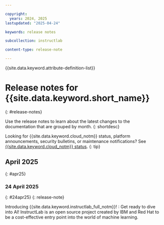 ```yaml
---

copyright: 
  years: 2024, 2025
lastupdated: "2025-04-24"

keywords: release notes

subcollection: instructlab

content-type: release-note

---
```


{{site.data.keyword.attribute-definition-list}}


# Release notes for {{site.data.keyword.short_name}}
{: #release-notes}

Use the release notes to learn about the latest changes to the documentation that are grouped by month.
{: shortdesc}

Looking for {{site.data.keyword.cloud_notm}} status, platform announcements, security bulletins, or maintenance notifications? See [{{site.data.keyword.cloud_notm}} status](https://cloud.ibm.com/status?selected=status).
{: tip}


## April 2025
{: #apr25}


### 24 April 2025
{: #24apr25}
{: release-note}


Introducing {{site.data.keyword.instructlab_full_notm}}!
:   Get ready to dive into AI! InstructLab is an open source project created by IBM and Red Hat to be a cost-effective entry point into the world of machine learning.
